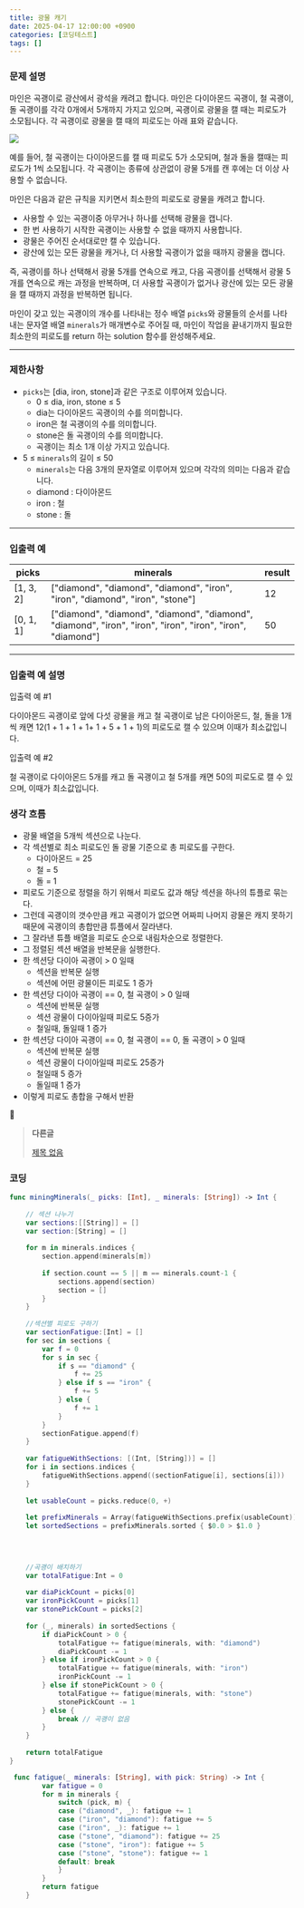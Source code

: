 ```yaml
---
title: 광물 캐기
date: 2025-04-17 12:00:00 +0900
categories: [코딩테스트]
tags: []
---
```


### 문제 설명

마인은 곡괭이로 광산에서 광석을 캐려고 합니다. 마인은 다이아몬드 곡괭이, 철 곡괭이, 돌 곡괭이를 각각 0개에서 5개까지 가지고 있으며, 곡괭이로 광물을 캘 때는 피로도가 소모됩니다. 각 곡괭이로 광물을 캘 때의 피로도는 아래 표와 같습니다.

![](https://user-images.githubusercontent.com/62426665/217975815-63c58d04-0421-4c39-85ce-17613b9c9389.png)

예를 들어, 철 곡괭이는 다이아몬드를 캘 때 피로도 5가 소모되며, 철과 돌을 캘때는 피로도가 1씩 소모됩니다. 각 곡괭이는 종류에 상관없이 광물 5개를 캔 후에는 더 이상 사용할 수 없습니다.

마인은 다음과 같은 규칙을 지키면서 최소한의 피로도로 광물을 캐려고 합니다.

- 사용할 수 있는 곡괭이중 아무거나 하나를 선택해 광물을 캡니다.
- 한 번 사용하기 시작한 곡괭이는 사용할 수 없을 때까지 사용합니다.
- 광물은 주어진 순서대로만 캘 수 있습니다.
- 광산에 있는 모든 광물을 캐거나, 더 사용할 곡괭이가 없을 때까지 광물을 캡니다.

즉, 곡괭이를 하나 선택해서 광물 5개를 연속으로 캐고, 다음 곡괭이를 선택해서 광물 5개를 연속으로 캐는 과정을 반복하며, 더 사용할 곡괭이가 없거나 광산에 있는 모든 광물을 캘 때까지 과정을 반복하면 됩니다.

마인이 갖고 있는 곡괭이의 개수를 나타내는 정수 배열 `picks`와 광물들의 순서를 나타내는 문자열 배열 `minerals`가 매개변수로 주어질 때, 마인이 작업을 끝내기까지 필요한 최소한의 피로도를 return 하는 solution 함수를 완성해주세요.

---

### 제한사항

- `picks`는 [dia, iron, stone]과 같은 구조로 이루어져 있습니다.
    - 0 ≤ dia, iron, stone ≤ 5
    - dia는 다이아몬드 곡괭이의 수를 의미합니다.
    - iron은 철 곡괭이의 수를 의미합니다.
    - stone은 돌 곡괭이의 수를 의미합니다.
    - 곡괭이는 최소 1개 이상 가지고 있습니다.
- 5 ≤ `minerals`의 길이 ≤ 50
    - `minerals`는 다음 3개의 문자열로 이루어져 있으며 각각의 의미는 다음과 같습니다.
    - diamond : 다이아몬드
    - iron : 철
    - stone : 돌

---

### 입출력 예

| picks | minerals | result |
| --- | --- | --- |
| [1, 3, 2] | ["diamond", "diamond", "diamond", "iron", "iron", "diamond", "iron", "stone"] | 12 |
| [0, 1, 1] | ["diamond", "diamond", "diamond", "diamond", "diamond", "iron", "iron", "iron", "iron", "iron", "diamond"] | 50 |

---

### 입출력 예 설명

입출력 예 #1

다이아몬드 곡괭이로 앞에 다섯 광물을 캐고 철 곡괭이로 남은 다이아몬드, 철, 돌을 1개씩 캐면 12(1 + 1 + 1 + 1+ 1 + 5 + 1 + 1)의 피로도로 캘 수 있으며 이때가 최소값입니다.

입출력 예 #2

철 곡괭이로 다이아몬드 5개를 캐고 돌 곡괭이고 철 5개를 캐면 50의 피로도로 캘 수 있으며, 이때가 최소값입니다.

<aside>

### 생각 흐름

- 광물 배열을 5개씩 섹션으로 나눈다.
- 각 섹션별로 최소 피로도인 돌 광물 기준으로 총 피로도를 구한다.
    - 다이아몬드 = 25
    - 철 = 5
    - 돌 = 1
- 피로도 기준으로 정렬을 하기 위해서 피로도 값과 해당 섹션을 하나의 튜플로 묶는다.
- 그런데 곡괭이의 갯수만큼 캐고 곡괭이가 없으면 어짜피 나머지 광물은 캐지 못하기 때문에 곡괭이의 총합만큼 튜플에서 잘라낸다.
- 그 잘라낸 튜플 배열을 피로도 순으로 내림차순으로 정렬한다.
- 그 정렬된 섹션 배열을 반복문을 실행한다.
- 한 섹션당 다이아 곡괭이 > 0 일때
    - 섹션을 반복문 실행
    - 섹션에 어떤 광물이든 피로도 1 증가
- 한 섹션당 다이아 곡괭이 == 0, 철 곡괭이 > 0 일때
    - 섹션에 반복문 실행
    - 섹션 광물이 다이아일때 피로도 5증가
    - 철일때, 돌일때 1 증가
- 한 섹션당 다이아 곡괭이 == 0, 철 곡괭이 == 0, 돌 곡괭이 > 0 일때
    - 섹션에 반복문 실행
    - 섹션 광물이 다이아일때 피로도 25증가
    - 철일때 5 증가
    - 돌일때 1 증가
- 이렇게 피로도 총합을 구해서 반환
</aside>

<aside>
📖

> **다른글**
> 
> 
> [제목 없음](https://www.notion.so/191ee035a51f80f693d0e2582484a734?pvs=21)
> 
</aside>

<aside>

### 코딩

</aside>

```swift
func miningMinerals(_ picks: [Int], _ minerals: [String]) -> Int {
    
    // 섹션 나누기
    var sections:[[String]] = []
    var section:[String] = []
    
    for m in minerals.indices {
        section.append(minerals[m])
        
        if section.count == 5 || m == minerals.count-1 {
            sections.append(section)
            section = []
        }
    }
    
    //섹션별 피로도 구하기
    var sectionFatigue:[Int] = []
    for sec in sections {
        var f = 0
        for s in sec {
            if s == "diamond" {
                f += 25
            } else if s == "iron" {
                f += 5
            } else {
                f += 1
            }
        }
        sectionFatigue.append(f)
    }
    
    var fatigueWithSections: [(Int, [String])] = []
    for i in sections.indices {
        fatigueWithSections.append((sectionFatigue[i], sections[i]))
    }
    
    let usableCount = picks.reduce(0, +)
    
    let prefixMinerals = Array(fatigueWithSections.prefix(usableCount))
    let sortedSections = prefixMinerals.sorted { $0.0 > $1.0 }


    
    
    //곡괭이 배치하기
    var totalFatigue:Int = 0
    
    var diaPickCount = picks[0]
    var ironPickCount = picks[1]
    var stonePickCount = picks[2]
    
    for (_, minerals) in sortedSections {
        if diaPickCount > 0 {
            totalFatigue += fatigue(minerals, with: "diamond")
            diaPickCount -= 1
        } else if ironPickCount > 0 {
            totalFatigue += fatigue(minerals, with: "iron")
            ironPickCount -= 1
        } else if stonePickCount > 0 {
            totalFatigue += fatigue(minerals, with: "stone")
            stonePickCount -= 1
        } else {
            break // 곡괭이 없음
        }
    }
    
    return totalFatigue
}

 func fatigue(_ minerals: [String], with pick: String) -> Int {
        var fatigue = 0
        for m in minerals {
            switch (pick, m) {
            case ("diamond", _): fatigue += 1
            case ("iron", "diamond"): fatigue += 5
            case ("iron", _): fatigue += 1
            case ("stone", "diamond"): fatigue += 25
            case ("stone", "iron"): fatigue += 5
            case ("stone", "stone"): fatigue += 1
            default: break
            }
        }
        return fatigue
    }

```
